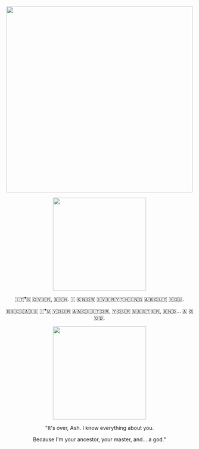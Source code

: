 #

<p align="center">
    <img width="500" src="https://files.catbox.moe/gxxmb3.png" alt="">
</p>

<p align="center">
    <img width="250" src="https://pixelbank.neocities.org/dividers/7936e2bf.gif" alt="">
</p>

<p align="center">
​🇮​​🇹​❜​🇸​ ​🇴​​🇻​​🇪​​🇷​, ​🇦​​🇸​​🇭​. ​🇮​ ​🇰​​🇳​​🇴​​🇼​ ​🇪​​🇻​​🇪​​🇷​​🇾​​🇹​​🇭​​🇮​​🇳​​🇬​ ​🇦​​🇧​​🇴​​🇺​​🇹​ ​🇾​​🇴​​🇺​.
</p>
<p align="center">
​🇧​​🇪​​🇨​​🇺​​🇦​​🇸​​🇪​ ​🇮​❜​🇲​ ​🇾​​🇴​​🇺​​🇷​ ​🇦​​🇳​​🇨​​🇪​​🇸​​🇹​​🇴​​🇷​, ​🇾​​🇴​​🇺​​🇷​ ​🇲​​🇦​​🇸​​🇹​​🇪​​🇷​, ​🇦​​🇳​​🇩​... ​🇦​ ​🇬​​🇴​​🇩​.
</p>

<p align="center">
    <img width="250" src="https://pixelbank.neocities.org/dividers/7936e2bf.gif" alt="">
</p>

<p align="center">
"It's over, Ash. I know everything about you.
</p>
<p align="center">
Because I'm your ancestor, your master, and... a god."
</p>

#
